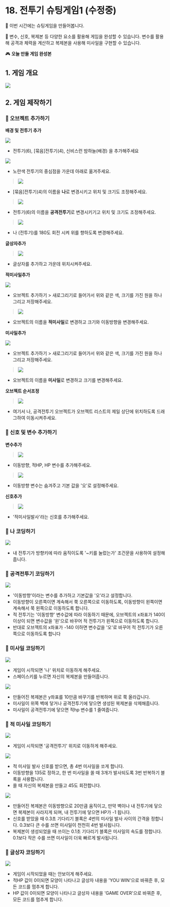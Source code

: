 # 18. 전투기 슈팅게임1 (수정중)


🙂 이번 시간에는 슈팅게임을 만들어봅니다. 

🚩 변수, 신호, 복제본 등 다양한 요소를 활용해 게임을 완성할 수 있습니다. 변수를 활용해 공격과 체력을 계산하고 복제본을 사용해 미사일을 구현할 수 있습니다. 

🎮  **오늘 만들 게임 완성본**   
[]() 

## 1. 게임 개요
![](img/18_전투기슈팅게임1/1.png)
  

## 2. 게임 제작하기

### 🧩 오브젝트 추가하기

**배경 및 전투기 추가**

![](img/18_전투기슈팅게임1/2.png)
- 전투기(6), [묶음]전투기(4), 신비스런 밤하늘(배경) 을 추가해주세요

![](img/18_전투기슈팅게임1/3.png)
- 노란색 전투기의 중심점을 가운데 아래로 옮겨주세요.

> ![](img/18_전투기슈팅게임1/4.png)
- [묶음]전투기(4)의 이름을 **나**로 변경시키고 위치 및 크기도 조정해주세요. 

> ![](img/18_전투기슈팅게임1/5.png)
- 전투기(6)의 이름을 **공격전투기**로 변경시키기고 위치 및 크기도 조정해주세요.

> ![](img/18_전투기슈팅게임1/6.png)
- 나 (전투기)를 180도 회전 시켜 위를 향하도록 변경해주세요.

**글상자추가**

> ![](img/18_전투기슈팅게임1/7.png)
- 글상자를 추가하고 가운데 위치시켜주세요.

**적미사일추가**

![](img/18_전투기슈팅게임1/8.png)
- 오브젝트 추가하기 > 새로그리기로 들어가서 위와 같은 색, 크기를 가진 원을 하나 그리고 저장해주세요. 


> ![](img/18_전투기슈팅게임1/9.png)
- 오브젝트의 이름을 **적미사일**로 변경하고 크기와 이동방향을 변경해주세요. 

**미사일추가**

![](img/18_전투기슈팅게임1/10.png)
- 오브젝트 추가하기 > 새로그리기로 들어가서 위와 같은 색, 크기를 가진 원을 하나 그리고 저장해주세요. 
> ![](img/18_전투기슈팅게임1/11.png)
- 오브젝트의 이름을 **미사일**로 변경하고 크기를 변경해주세요. 


**오브젝트 순서조정**
> ![](img/18_전투기슈팅게임1/14.png)
- 여기서 나, 공격전투기 오브젝트가 오브젝트 리스트의 제일 상단에 위치하도록 드래그하여 이동시켜주세요. 



### 🧩 신호 및 변수 추가하기 

**변수추가**

> ![](img/18_전투기슈팅게임1/12.png)

- 이동방향, 적HP, HP 변수를 추가해주세요.
  
> ![](img/18_전투기슈팅게임1/23.png)
- 이동방향 변수는 숨겨주고 기본 값을 '오'로 설정해주세요. 

**신호추가**
> ![](img/18_전투기슈팅게임1/13.png)
- '적미사일발사'라는 신호를 추가해주세요. 


### 🧩 나 코딩하기 
![](img/18_전투기슈팅게임1/15.png)
- 내 전투기가 방향키에 따라 움직이도록 '~키를 눌렀는가' 조건문을 사용하여 설정해줍니다.

### 🧩 공격전투기 코딩하기
![](img/18_전투기슈팅게임1/18.png)
- '이동방향'이라는 변수를 추가하고 기본값을 '오'라고 설정합니다.
- 이동방향이 오른쪽이면 계속해서 쭉 오른쪽으로 이동하도록, 이동방향이 왼쪽이면 계속해서 쭉 왼쪽으로 이동하도록 합니다.
- 적 전투기는 '이동방향' 변수값에 따라 이동하기 때문에, 오브젝트의 x좌표가 140이 이상이 되면 변수값을 '왼'으로 바꾸어 적 전투기가 왼쪽으로 이동하도록 합니다.
- 반대로 오브젝트의 x좌표가 -140 이하면 변수값을 '오'로 바꾸어 적 전투기가 오른쪽으로 이동하도록 합니다
### 🧩 미사일 코딩하기

![](img/18_전투기슈팅게임1/17.png)
- 게임이 시작되면 '나' 위치로 이동하게 해주세요. 
- 스페이스키를 누르면 자신의 복제본을 만들어줍니다.
  
![](img/18_전투기슈팅게임1/16.png)
- 만들어진 복제본은 y좌표를 10만큼 바꾸기를 반복하며 위로 쭉 올라갑니다.
- 미사일이 위쪽 벽에 닿거나 공격전투기에 닿으면 생성된 복제본을 삭제해줍니다.
- 미사일이 공격전투기에 닿으면 적hp 변수를 1 줄여줍니다.

### 🧩 적 미사일 코딩하기
![](img/18_전투기슈팅게임1/19.png)
- 게임이 시작되면 '공격전투기' 위치로 이동하게 해주세요. 
  
![](img/18_전투기슈팅게임1/21.png)

- 적 미사일 발사 신호를 받으면, 총 4번 미사일을 쏘게 합니다.
- 이동방향을 135로 정하고, 한 번 미사일을 쏠 때 3개가 발사되도록 3번 반복하기 블록을 사용합니다.
- 쏠 때 자신의 복제본을 만들고 45도 회전합니다.

  
![](img/18_전투기슈팅게임1/20.png)

- 만들어진 복제본은 이동방향으로 20만큼 움직이고, 만약 벽이나 내 전투기에 닿으면 복제본이 사라지게 되며, 내 전투기에 닿으면 HP가 -1 됩니다. 
- 신호를 받았을 때 0.3초 기다리기 블록은 4번의 미사일 발사 사이의 간격을 정합니다. 0.3보다 큰 수를 쓰면 미사일이 천천히 4번 발사됩니다.
- 복제본이 생성되었을 때 쓰이는 0.1초 기다리기 블록은 미사일의 속도를 정합니다. 0.1보다 작은 수를 쓰면 미사일이 더욱 빠르게 발사됩니다.

### 🧩 글상자 코딩하기
![](img/18_전투기슈팅게임1/22.png)
- 게임이 시작되었을 때는 안보이게 해주세요.
- 적HP 값이 0이되면 모양이 나타나고 글상자 내용을 'YOU WIN'으로 바꿔준 후, 모든 코드를 멈추게 합니다. 
- HP 값이 0이되면 모양이 나타나고 글상자 내용을 'GAME OVER'으로 바꿔준 후, 모든 코드를 멈추게 합니다. 